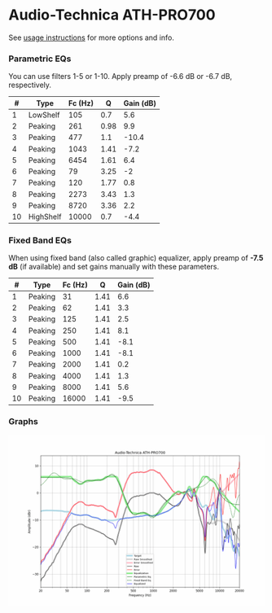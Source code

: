 # Audio-Technica ATH-PRO700
See [usage instructions](https://github.com/jaakkopasanen/AutoEq#usage) for more options and info.

### Parametric EQs
You can use filters 1-5 or 1-10. Apply preamp of -6.6 dB or -6.7 dB, respectively.

|   # | Type      |   Fc (Hz) |    Q |   Gain (dB) |
|-----|-----------|-----------|------|-------------|
|   1 | LowShelf  |       105 | 0.7  |         5.6 |
|   2 | Peaking   |       261 | 0.98 |         9.9 |
|   3 | Peaking   |       477 | 1.1  |       -10.4 |
|   4 | Peaking   |      1043 | 1.41 |        -7.2 |
|   5 | Peaking   |      6454 | 1.61 |         6.4 |
|   6 | Peaking   |        79 | 3.25 |        -2   |
|   7 | Peaking   |       120 | 1.77 |         0.8 |
|   8 | Peaking   |      2273 | 3.43 |         1.3 |
|   9 | Peaking   |      8720 | 3.36 |         2.2 |
|  10 | HighShelf |     10000 | 0.7  |        -4.4 |

### Fixed Band EQs
When using fixed band (also called graphic) equalizer, apply preamp of **-7.5 dB** (if available) and set gains manually with these parameters.

|   # | Type    |   Fc (Hz) |    Q |   Gain (dB) |
|-----|---------|-----------|------|-------------|
|   1 | Peaking |        31 | 1.41 |         6.6 |
|   2 | Peaking |        62 | 1.41 |         3.3 |
|   3 | Peaking |       125 | 1.41 |         2.5 |
|   4 | Peaking |       250 | 1.41 |         8.1 |
|   5 | Peaking |       500 | 1.41 |        -8.1 |
|   6 | Peaking |      1000 | 1.41 |        -8.1 |
|   7 | Peaking |      2000 | 1.41 |         0.2 |
|   8 | Peaking |      4000 | 1.41 |         1.3 |
|   9 | Peaking |      8000 | 1.41 |         5.6 |
|  10 | Peaking |     16000 | 1.41 |        -9.5 |

### Graphs
![](./Audio-Technica%20ATH-PRO700.png)
